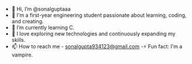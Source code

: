 - 👋 Hi, I’m @sonalguptaaa
- 👀 I'm a first-year engineering student passionate about learning, coding, and creating.
- 🌱 I’m currently learning C.
- 💞️ I love exploring new technologies and continuously expanding my skills.
- 📫 How to reach me - sonalgupta934123@gmail.com
-⚡ Fun fact: I'm a vampire.

<!---
Hi there! 👋
I'm a first-year engineering student passionate about learning, coding, and creating. I love exploring new technologies and continuously expanding my skills. I'm still in the early stages of my journey, but I'm excited to collaborate and contribute to projects as I learn more.

Feel free to check out my repositories and follow along as I grow in the world of development. Let's build something amazing together!


